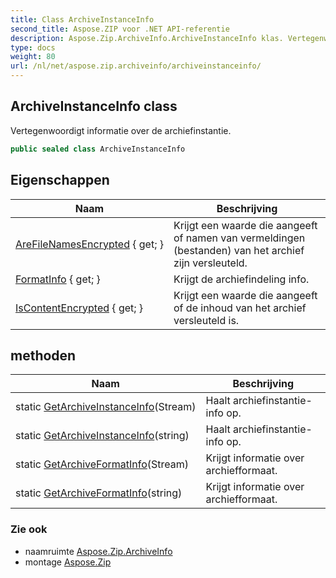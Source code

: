 ```yaml
---
title: Class ArchiveInstanceInfo
second_title: Aspose.ZIP voor .NET API-referentie
description: Aspose.Zip.ArchiveInfo.ArchiveInstanceInfo klas. Vertegenwoordigt informatie over de archiefinstantie.
type: docs
weight: 80
url: /nl/net/aspose.zip.archiveinfo/archiveinstanceinfo/
---
```

## ArchiveInstanceInfo class

Vertegenwoordigt informatie over de archiefinstantie.

```csharp
public sealed class ArchiveInstanceInfo
```

## Eigenschappen

| Naam | Beschrijving |
| --- | --- |
| [AreFileNamesEncrypted](../../aspose.zip.archiveinfo/archiveinstanceinfo/arefilenamesencrypted/) { get; } | Krijgt een waarde die aangeeft of namen van vermeldingen (bestanden) van het archief zijn versleuteld. |
| [FormatInfo](../../aspose.zip.archiveinfo/archiveinstanceinfo/formatinfo/) { get; } | Krijgt de archiefindeling info. |
| [IsContentEncrypted](../../aspose.zip.archiveinfo/archiveinstanceinfo/iscontentencrypted/) { get; } | Krijgt een waarde die aangeeft of de inhoud van het archief versleuteld is. |

## methoden

| Naam | Beschrijving |
| --- | --- |
| static [GetArchiveInstanceInfo](../../aspose.zip.archiveinfo/archiveinstanceinfo/getarchiveinstanceinfo/#getarchiveinstanceinfo)(Stream) | Haalt archiefinstantie-info op. |
| static [GetArchiveInstanceInfo](../../aspose.zip.archiveinfo/archiveinstanceinfo/getarchiveinstanceinfo/#getarchiveinstanceinfo_1)(string) | Haalt archiefinstantie-info op. |
| static [GetArchiveFormatInfo](../../aspose.zip.archiveinfo/archiveinstanceinfo/getarchiveformatinfo/#getarchiveformatinfo)(Stream) | Krijgt informatie over archiefformaat. |
| static [GetArchiveFormatInfo](../../aspose.zip.archiveinfo/archiveinstanceinfo/getarchiveformatinfo/#getarchiveformatinfo_1)(string) | Krijgt informatie over archiefformaat. |

### Zie ook

* naamruimte [Aspose.Zip.ArchiveInfo](../../aspose.zip.archiveinfo/)
* montage [Aspose.Zip](../../)


